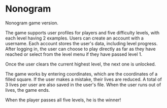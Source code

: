 # Nonogram
Nonogram game version.

The game supports user profiles for players and five difficulty levels, with each level having 2 examples. Users can create an account with a username. Each account stores the user's data, including level progress. After logging in, the user can choose to play directly as far as they have reached or select from the level menu if they have passed level 1.

Once the user clears the current highest level, the next one is unlocked.

The game works by entering coordinates, which are the coordinates of a filled square. If the user makes a mistake, their lives are reduced. A total of 3 lives per user are also saved in the user's file. When the user runs out of lives, the game ends.

When the player passes all five levels, he is the winner!
